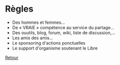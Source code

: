 # Règles

* Des hommes et femmes...
* De « VRAIE » compétence au service du partage...
* Des ouutils, blog, forum, wiki, liste de discussion,... 
* Les amis des amis...
* Le sponsoring d'actions ponctuelles
* Le support d'organisme soutenant le Libre

[Retour](../)
